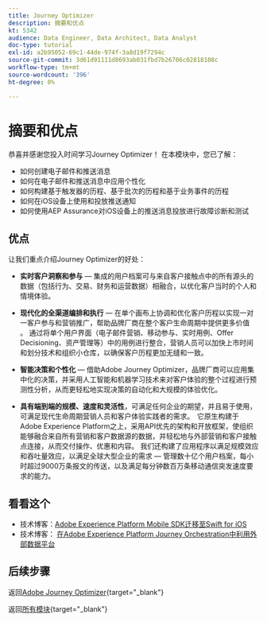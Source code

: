 ```yaml
---
title: Journey Optimizer
description: 摘要和优点
kt: 5342
audience: Data Engineer, Data Architect, Data Analyst
doc-type: tutorial
exl-id: a2b95052-69c1-44de-974f-3a8d19f7294c
source-git-commit: 3d61d91111d8693ab031fbd7b26706c02818108c
workflow-type: tm+mt
source-wordcount: '396'
ht-degree: 0%

---
```


# 摘要和优点

恭喜并感谢您投入时间学习Journey Optimizer！
在本模块中，您已了解：

- 如何创建电子邮件和推送消息
- 如何在电子邮件和推送消息中应用个性化
- 如何构建基于触发器的历程、基于批次的历程和基于业务事件的历程
- 如何在iOS设备上使用和投放推送通知
- 如何使用AEP Assurance对iOS设备上的推送消息投放进行故障诊断和测试

## 优点

让我们重点介绍Journey Optimizer的好处：

- **实时客户洞察和参与** — 集成的用户档案可与来自客户接触点中的所有源头的数据（包括行为、交易、财务和运营数据）相融合，以优化客户当时的个人和情境体验。  

- **现代化的全渠道编排和执行** — 在单个画布上协调和优化客户历程以实现一对一客户参与和营销推广，帮助品牌厂商在整个客户生命周期中提供更多价值&#x200B;。 通过将单个用户界面（电子邮件营销、移动参与、实时用例、Offer Decisioning、资产管理等）中的用例进行整合，营销人员可以加快上市时间和划分技术和组织小仓库，以确保客户历程更加无缝和一致。  

- **智能决策和个性化** — 借助Adobe Journey Optimizer，品牌厂商可以应用集中化的决策，并采用人工智能和机器学习技术来对客户体验的整个过程进行预测性分析，从而更轻松地实现决策的自动化和大规模的体验优化。 

- **具有端到端的规模、速度和灵活性**，可满足任何企业的期望，并且易于使用，可满足现代生命周期营销人员和客户体验实践者的需求。  它原生构建于Adobe Experience Platform之上，采用API优先的架构和开放框架，使组织能够融合来自所有营销和客户数据源的数据，并轻松地与外部营销和客户接触点连接，从而交付操作、优惠和内容。 我们还构建了应用程序以满足规模效应和吞吐量效应，以满足全球大型企业的需求 — 管理数十亿个用户档案，每小时超过9000万条报文的传送，以及满足每分钟数百万条移动通信突发速度要求的能力。 

## 看看这个

- 技术博客：[Adobe Experience Platform Mobile SDK迁移至Swift for iOS](https://medium.com/adobetech/adobe-experience-platform-mobile-sdks-move-to-swift-for-ios-6aa67b67b4d4)
- 技术博客： [在Adobe Experience Platform Journey Orchestration中利用外部数据平台](https://medium.com/adobetech/leveraging-external-data-platforms-in-adobe-experience-platform-journey-orchestration-54fc6134fe17)

## 后续步骤

返回[Adobe Journey Optimizer](journeyoptimizer.md){target="_blank"}

返回[所有模块](./../../../../overview.md){target="_blank"}
